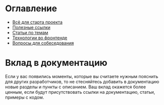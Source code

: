 # Оглавление

- [Всё для старта проекта](all-for-project/index.md)
- [Полезные ссылки](useful-links/index.md)
- [Статьи по темам](articles/index.md)
- [Технологии во фронтенде](technologies-in-the-frontend/index.md)
- [Вопросы для собеседования](interview/index.md)

# Вклад в документацию

Если у вас появились моменты, которые вы считаете нужным пояснить для других разработчиков, то не стесняйтесь добавить в документацию
новые разделы и пункты с описанием. Ваш вклад окажется более ценным, если будут присутствовать ссылки на документацию, статьи, примеры с кодом.

